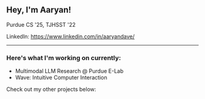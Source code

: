 ## Hey, I'm Aaryan!

Purdue CS '25, TJHSST '22

LinkedIn: https://www.linkedin.com/in/aaryandave/

---

### Here's what I'm working on currently:
- Multimodal LLM Research @ Purdue E-Lab
- Wave: Intuitive Computer Interaction

Check out my other projects below:
